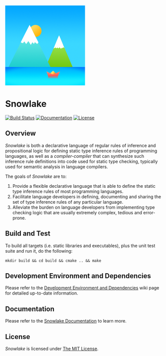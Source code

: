 ![Snowlake Logo](/resources/SnowlakeIcon_256.png)


# Snowlake

[![Build Status](https://travis-ci.org/tetrachrome/Snowlake.svg?branch=master)](https://travis-ci.org/tetrachrome/Snowlake)
[![Documentation](https://readthedocs.org/projects/snowlake/badge/?version=latest)](https://snowlake.readthedocs.io/en/latest/)
[![License](https://img.shields.io/badge/license-MIT-blue.svg)](https://opensource.org/licenses/MIT)


## Overview

*Snowlake* is both a declarative language of regular rules of inference
and propositional logic for defining static type inference rules of
programming languages, as well as a *compiler-compiler* that can
synthesize such inference rule definitions into code used for static type
checking, typically used for semantic analysis in language compilers.

The goals of *Snowlake* are to:

  1. Provide a flexible declarative language that is able to define the static
     type inference rules of most programming languages.
  2. Facilitate language developers in defining, documenting and sharing
     the set of type inference rules of any particular language.
  3. Alleviate the burden on language developers from implementing type
     checking logic that are usually extremely complex, tedious and error-prone.


## Build and Test

To build all targets (i.e. static libraries and executables), plus the unit test suite and run it,
do the following:

```
mkdir build && cd build && cmake .. && make
```


## Development Environment and Dependencies

Please refer to the [Development Environment and Dependencies](https://github.com/tetrachrome/Snowlake/wiki/Development-Environment-and-Dependencies) wiki page for detailed up-to-date
information.


## Documentation

Please refer to the [Snowlake Documentation](https://snowlake.readthedocs.io/en/latest/)
to learn more.


## License

*Snowlake* is licensed under [The MIT License](http://opensource.org/licenses/MIT).
